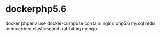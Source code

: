 # dockerphp5.6
docker phpenv
use docker-compose
contain: nginx php5.6 mysql redis memcached elasticsearch rabbitmq mongo
